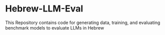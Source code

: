# Hebrew-LLM-Eval
This Repository contains code for generating data, training, and evaluating benchmark models to evaluate LLMs in Hebrew
